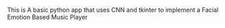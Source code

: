This is A basic python app that uses CNN and tkinter to implement a Facial Emotion Based Music Player
